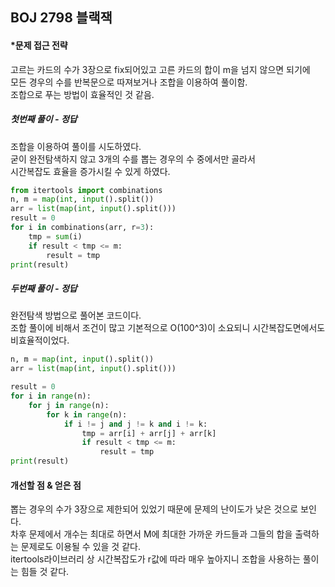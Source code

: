 ## BOJ 2798 블랙잭

#### *문제 접근 전략
고르는 카드의 수가 3장으로 fix되어있고 고른 카드의 합이 m을 넘지 않으면 되기에  
모든 경우의 수를 반복문으로 따져보거나 조합을 이용하여 풀이함.  
조합으로 푸는 방법이 효율적인 것 같음.


##### 첫번째 풀이 - 정답
조합을 이용하여 풀이를 시도하였다.  
굳이 완전탐색하지 않고 3개의 수를 뽑는 경우의 수 중에서만 골라서  
시간복잡도 효율을 증가시킬 수 있게 하였다.
```python
from itertools import combinations
n, m = map(int, input().split())
arr = list(map(int, input().split()))
result = 0
for i in combinations(arr, r=3):
    tmp = sum(i)
    if result < tmp <= m:
        result = tmp
print(result)
```

##### 두번째 풀이 - 정답
완전탐색 방법으로 풀어본 코드이다.  
조합 풀이에 비해서 조건이 많고 기본적으로 O(100^3)이 소요되니 시간복잡도면에서도 비효율적이었다.
```python
n, m = map(int, input().split())
arr = list(map(int, input().split()))

result = 0
for i in range(n):
    for j in range(n):
        for k in range(n):
            if i != j and j != k and i != k:
                tmp = arr[i] + arr[j] + arr[k]
                if result < tmp <= m:
                    result = tmp
print(result)                    
```

#### 개선할 점 & 얻은 점
뽑는 경우의 수가 3장으로 제한되어 있었기 때문에 문제의 난이도가 낮은 것으로 보인다.  
차후 문제에서 개수는 최대로 하면서 M에 최대한 가까운 카드들과 그들의 합을 출력하는 문제로도 이용될 수 있을 것 같다.  
itertools라이브러리 상 시간복잡도가 r값에 따라 매우 높아지니 조합을 사용하는 풀이는 힘들 것 같다.